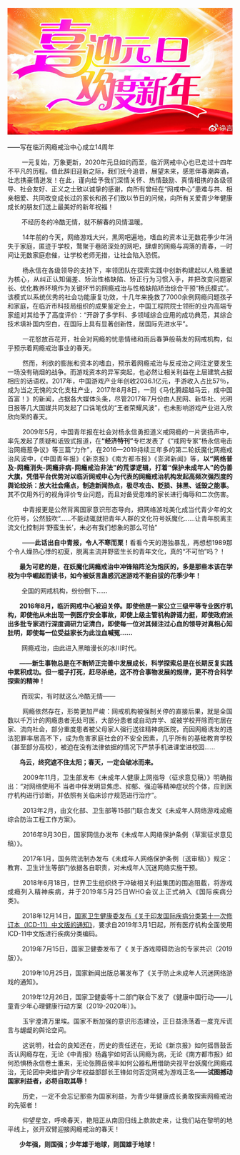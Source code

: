 <p><img src="https://raw.githubusercontent.com/ZjzMisaka/iaders/master/img/2020/03/21126-0067hHJjly1gachnyplrwj30ou0dz1ec.jpg"></p>
<div class="preface">——写在临沂网瘾戒治中心成立14周年</div>
<p><span id="more-8859"></span></p>
<div class="WB_editor_iframe_new">
<p align="justify">​​&nbsp; &nbsp; &nbsp; &nbsp; 一元复始，万象更新，2020年元旦如约而至，临沂网戒中心也已走过十四年不平凡的历程。值此辞旧迎新之际，我们抚今追昔，展望未来，感恩伴春潮奔涌，壮志携豪情迸发！在此，谨向给予我们深情关怀、热情鼓励、真情相携的各级领导、社会友好、正义之士致以诚挚的感谢，向所有曾经在“网戒中心”患难与共、相亲相爱、共同改变成长过的家长和孩子们致以节日的问候，向所有关爱青少年健康成长的朋友们送上最美好的新年祝福！</p>
<p align="justify">&nbsp; &nbsp; &nbsp; &nbsp; 不经历冬的冷酷无情，就不解春的风情温暖。</p>
<p align="justify">&nbsp; &nbsp; &nbsp; &nbsp; 14年前的今天，网络游戏大兴，黑网吧遍地，嗜血的资本让无数花季少年消失于家庭，匿迹于学校，鹜聚于巷陌深处的网吧，肆虐的网瘾与凋落的青春，一时间让无数家庭悲催，让学校老师无措，让社会陷入恐慌。</p>
<p align="justify">&nbsp; &nbsp; &nbsp; &nbsp; 杨永信在各级领导的支持下，率领团队在探索实践中创新构建起以人格重塑为核心，从纠正认知偏差、矫治性格缺陷、矫正行为习惯入手，并把改变问题家长、优化教养环境作为关键环节的网瘾戒治与性格缺陷矫治综合干预“杨氏模式”。该模式以系统优秀的社会功能康复功效，十几年来挽救了7000余例网瘾问题孩子和家庭，在临沂市科技局组织的成果鉴定会上，中国工程院院士领衔的业内高端专家组对其给予了高度评价：“开辟了多学科、多领域综合应用的成功典范，其综合技术填补国内空白，在国际上具有显著创新性，居国际先进水平”。</p>
<p align="justify">&nbsp; &nbsp; &nbsp; &nbsp; 一花怒放百花开，社会对网瘾的忧患情绪和雨后春笋般萌发的网戒机构，似乎预示着网瘾戒治事业的春天。</p>
<p align="justify">&nbsp; &nbsp; &nbsp; &nbsp; 然而，利欲的膨胀和资本的嗜血，预示着网瘾戒治与反戒治之间注定要发生一场没有硝烟的战争。而游戏资本的异军突起，也必然让相关利益在上层建筑占据相应的话语权。2017年，中国游戏产业年创收2036.1亿元，手游收入占比57％，成为当之无愧的文化支柱产业，2017年8月8日，一则《马化腾超越马云，成中国首富！》的新闻，占据各大媒体头条，尽管2017年7月份由人民网、新华社、光明日报等几大国媒共同发起了口诛笔伐的“王者荣耀风波”，也未影响游戏产业进入欣欣向荣的春天。</p>
<p align="justify">&nbsp; &nbsp; &nbsp; &nbsp; 2009年5月，中国青年报在社会对杨永信勇担道义戒网瘾的一片褒扬声中，率先发起了质疑和诋毁式报道，在<b>“经济特刊”</b>专栏发表了《“戒网专家”杨永信电击治网瘾惹争议》等三篇“力作”，在2016—2019持续三年多的第二轮妖魔化网瘾戒治风波中，《中国青年报》《新京报》《南方都市报》《澎湃新闻》等，<b>以“网络普及-网瘾消失-网瘾非病-网瘾戒治非法”的荒谬逻辑，打着“保护未成年人”的伪善大旗，凭借平台优势对以临沂网戒中心为代表的网瘾戒治机构发起高频次强烈度的舆论绞杀：放大社会痛点，制造新闻热点，极尽攻击、贬损、抹黑、诋毁之能事。</b>其不仅用外行的视角评价专业问题，而且对备受患难的家长进行侮辱和二次伤害。</p>
<p align="justify">&nbsp; &nbsp; &nbsp; &nbsp; 中青报更是公然背离国家意识形态导向，把网络游戏美化成当代青少年的文化符号，公然鼓吹“……不能动辄就把青年人群的文化符号妖魔化……让青年脱离主流文化控制并‘野蛮生长’，未必有我们想象的那么可怕”</p>
<p align="justify">&nbsp; &nbsp; &nbsp; &nbsp; ——<b>此话出自中青报，令人不寒而栗！</b>看看今天的港独暴乱，再想想1989那个令人燥热心悸的初夏，脱离主流并野蛮生长的青年文化，真的“不可怕”吗？！</p>
<p align="justify"><b>&nbsp; &nbsp; &nbsp; &nbsp; 最为可悲的是，在妖魔化网瘾戒治中冲锋陷阵沦为炮灰的，多是那些本该在学校为中华崛起而读书，如今被妖言蛊惑沉迷游戏不能自拔的花季少年！</b></p>
<p align="justify">&nbsp; &nbsp; &nbsp; &nbsp; 全国的网戒机构，纷纷倒下……</p>
<p align="justify"><b>&nbsp; &nbsp; &nbsp; &nbsp; 2016年8月，临沂网戒中心被迫关停。即使他是一家公立三级甲等专业医疗机构，即使他从未出现一例医疗安全事故，即使上级主管机构辟谣力挺，即使政府派出多批专家进行深度调研力证清白，即使每一位对其倾注过心血的领导对真相心知肚明，即使每一位受益家长为此泣血喊冤……</b></p>
<p align="justify">&nbsp; &nbsp; &nbsp; &nbsp; 网瘾戒治，由此进入黑暗漫长的冰川时代。</p>
<p align="justify"><b>&nbsp; &nbsp; &nbsp; &nbsp; ——新生事物总是在不断矫正完善中发展成长，科学探索总是在长期反复实践中累积成功。但一棍子打死，赶尽杀绝，这不符合事物发展的规律，更不符合科学探索的精神！</b></p>
<p align="justify">&nbsp; &nbsp; &nbsp; &nbsp; 而现实，有时就这么冷酷无情——</p>
<p align="justify">&nbsp; &nbsp; &nbsp; &nbsp; 网瘾依然存在，形势更加严峻：网戒机构被强制关停的直接后果，就是全国数以千万计的网瘾患者无处可医，大部分患者或自动弃学、或被学校开除而宅居在家、流向社会，部分重度患者被父母家人强行送往精神病医院，而因网瘾诱发的违法犯罪率居高不下，成为危害家庭社会的不安全因素，几乎所有的基础教育学校（甚至部分高校），被迫在没有法律依据的情况下严禁手机进课堂进校园……</p>
<p align="justify"><b>&nbsp; &nbsp; &nbsp; &nbsp; 乌云，终究遮不住太阳；春天，一定会</b><b>破冰而来</b><b>。</b></p>
<p align="justify">&nbsp; &nbsp; &nbsp; &nbsp; 2009年11月，卫生部发布《未成年人健康上网指导（征求意见稿）》明确指出：“对网络使用不 当者中伴发明显焦虑、抑郁、强迫等精神症状的个体，应到医疗机构进行诊断，并依照有关临床诊疗规范进行治疗”。</p>
<p align="justify">&nbsp; &nbsp; &nbsp; &nbsp; 2013年2月，由文化部、卫生部等15部门联合发文《未成年人网络游戏成瘾综合防治工程工作方案》。&nbsp;</p>
<p align="justify">&nbsp; &nbsp; &nbsp; &nbsp; 2016年9月30日，国家网信办发布《未成年人网络保护条例（草案征求意见稿）》。</p>
<p align="justify">&nbsp; &nbsp; &nbsp; &nbsp; 2017年1月，国务院法制办发布《未成年人网络保护条例（送审稿）》规定：教育、卫生计生等部门依据各自职责，对未成年人沉迷网络实施干预。</p>
<p align="justify">&nbsp; &nbsp; &nbsp; &nbsp; 2018年6月18日，世界卫生组织终于冲破相关利益集团的围追阻截，将游戏成瘾列入精神疾病，并于2019年5月25日WHO会议上正式纳入《国际疾病分类》。</p>
<p align="justify">&nbsp; &nbsp; &nbsp; &nbsp; 2018年12月14日，<a href="http://www.nhfpc.gov.cn/yzygj/s7659/201812/14caf755107c43d2881905a8d4f44ed2.shtml" target="_blank" rel="noopener">国家卫生健康委发布《关于印发国际疾病分类第十一次修订本（ICD-11）中文版的通知》</a>，要求自2019年3月1日起，所有医疗机构全面使用ICD-11中文版进行疾病分类编码。</p>
<p align="justify">&nbsp; &nbsp; &nbsp; &nbsp; 2019年7月15日，国家卫健委发布了《&nbsp;关于游戏障碍防治的专家共识（2019版）》。</p>
<p align="justify">&nbsp; &nbsp; &nbsp; &nbsp; 2019年10月25日，国家新闻出版总署发布了《关于防止未成年人沉迷网络游戏的通知》。</p>
<p align="justify">&nbsp; &nbsp; &nbsp; &nbsp; 2019年12月26日，国家卫健委等十二部门联合下发了《健康中国行动——儿童青少年心理健康行动方案（2019-2020年）》。</p>
<p align="justify">&nbsp; &nbsp; &nbsp; &nbsp; 玉宇澄清万里埃。国家不断加强的意识形态建设，正日益涤荡着一度充斥谎言与龌龊的舆论空间。</p>
<p align="justify">&nbsp; &nbsp; &nbsp; &nbsp; 这说明，社会的良知还在，历史的责任还在，无论《新京报》如何摇唇鼓舌否认网瘾存在，无论《中青报》杨鑫宇如何否认网瘾为病，无论《南方都市报》如何恐惧杨永信卷土重来，无论张腾岳侯丰如何公器私用借助央视平台妖魔化网瘾戒治，无论团中央维护青少年权益部部长王锋如何否定网戒为游戏正名——<b>试</b><b>图撼动国家利益者，必将自取其辱！</b></p>
<p align="justify">&nbsp; &nbsp; &nbsp; &nbsp; 历史，一定不会忘记那些为国家利益，为青少年健康成长勇敢探索网瘾戒治的先驱者！</p>
<p align="justify">&nbsp; &nbsp; &nbsp; &nbsp; 仰望星空，呼唤春天，艳阳正从南回归线上款款走来，让我们站在黎明的地平线上，张开双臂迎接网瘾戒治的春天！</p>
<p align="justify"><b>&nbsp; &nbsp; &nbsp; &nbsp; 少年强，则国强；少年雄于地球，则国雄于地球！</b>​​​​</p>